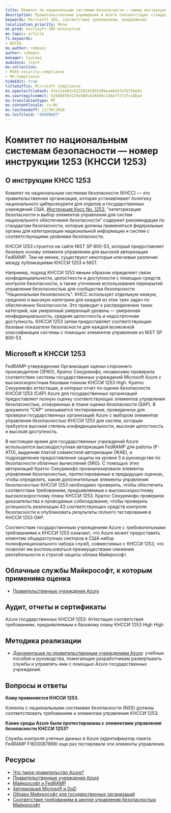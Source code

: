```yaml
---
title: Комитет по национальным системам безопасности — номер инструкции 1253 (КНССИ 1253)
description: Правительственные учреждения в Azure соответствуют стандартам безопасности КНССИ 1253 для государственных систем США, которым требуется высокая степень конфиденциальности, высокая целостность и высокая доступность.
keywords: Microsoft 365, соответствие требованиям, предложения
localization_priority: None
ms.prod: microsoft-365-enterprise
ms.topic: article
f1.keywords:
- NOCSH
ms.author: robmazz
author: robmazz
manager: laurawi
audience: itpro
ms.collection:
- M365-security-compliance
- MS-Compliance
hideEdit: true
titleSuffix: Microsoft Compliance
ms.openlocfilehash: 4fe114483c8225824fd55309ea48d4fafb750e61
ms.sourcegitcommit: 626b0076d133e588cd28598c149a7f272fc18bae
ms.translationtype: MT
ms.contentlocale: ru-RU
ms.lasthandoff: 11/30/2020
ms.locfileid: "49509687"
---
```

# <a name="committee-on-national-security-systems-instruction-no-1253-cnssi-1253"></a>Комитет по национальным системам безопасности — номер инструкции 1253 (КНССИ 1253)

## <a name="about-cnss-instruction-1253"></a>О инструкции КНСС 1253

Комитет по национальным системам безопасности (КНСС) — это правительственная организация, которая устанавливает политику национального циберсекурити для отделов и государственных учреждений США. [Инструкция Кнсс No. 1253](https://www.dss.mil/Portals/69/documents/io/rmf/CNSSI_No1253.pdf), "категоризация безопасности и выбор элементов управления для систем национального обеспечения безопасности" содержит рекомендации по стандартам безопасности, которые должны применяться федеральные органы для категоризации национальной информации и систем с соответствующими уровнями безопасности.  
  
КНССИ 1253 строится на сайте NIST SP 800-53, который предоставляет базовую основу элемента управления для высокой авторизации FedRAMP. Тем не менее, существуют некоторые ключевые различия между публикациями КНССИ 1253 и NIST.  
  
Например, подход КНССИ 1253 явным образом определяет связи конфиденциальности, целостности и доступности с помощью средств контроля безопасности, а также уточнение использования перекрытий управления безопасностью для сообщества безопасности "Национальная безопасность". КНСС использует отдельную низкую, среднюю и высокую категории для каждой из этих трех задач по обеспечению безопасности. Это приводит к распределению таких категорий, как умеренный умеренный уровень — умеренная конфиденциальность, средняя целостность и недостаточная доступность. КНССИ 1253 затем предоставляет соответствующие базовые показатели безопасности для каждой возможной классификации системы с помощью элементов управления из NIST SP 800-53.

## <a name="microsoft-and-cnssi-1253"></a>Microsoft и КНССИ 1253

FedRAMP-утвержденная Организация оценки стороннего производителя (3PAO), Кратос Секуреинфо, независимо проверила соответствие системы государственных учреждений Microsoft Azure с высокоскоростным базовым планом КНССИ 1253 High. Кратос Секуреинфо аттестации, в которых отчет по оценке безопасности КНССИ 1253 (САР) Azure для государственных организаций предоставляет полную оценку соответствующих элементов управления безопасностью, оговоренных в плане оценки безопасности (SAP). В документе "САР" описывается тестирование, проведенное для проверки государственных организаций Azure с выбором элементов управления безопасностью КНССИ 1253 для систем, которым требуется высокая степень конфиденциальности, высокая целостность и высокая доступность.  
  
В настоящее время для государственных учреждений Azure используется высокодоступная авторизация FedRAMP для работы (P-ATO), выданная платой совместной авторизации (ЖАБ), и подразделение предоставления защиты на уровне 5 в руководстве по безопасности облачных вычислений (SRG). С помощью этих авторизаций Кратос Секуреинфо проанализировали элементы управления безопасностью, протестированные в предыдущих оценках, чтобы определить, какие дополнительные элементы управления безопасностью КНССИ 1253 необходимо проверить, чтобы обеспечить соответствие требованиям, предъявляемым к высокоскоростному высокоскоростному плану КНССИ 1253. Кратос Секуреинфо проверили доказательства и проводимые собеседования, чтобы проверить успешность реализации 43 соответствующих средств контроля безопасности и опубликовать результаты полного тестирования в КНССИ 1253 ОАР.  
  
Соответствие государственным учреждениям Azure с требовательными требованиями к КНССИ 1253 означает, что Azure может предоставить клиентам общедоступных секторов в США набор полнофункционального набора служб, совместимых с КНССИ 1253, что позволит им воспользоваться преимуществами снижения рентабельности и строгой защиты облака Майкрософт.

## <a name="microsoft-in-scope-cloud-services"></a>Облачные службы Майкрософт, к которым применима оценка

- [Правительственные учреждения Azure](https://aka.ms/AzureCompliance)

## <a name="audits-reports-and-certificates"></a>Аудит, отчеты и сертификаты

Azure государственных КНССИ 1253: Аттестация соответствия требованиям, предъявляемым к базовому плану КНССИ 1253 High High

## <a name="how-to-implement"></a>Методика реализации

- [Документация по правительственным учреждениям Azure](https://docs.microsoft.com/azure/azure-government/): учебные пособия и руководства, помогающие разработчикам развертывать службы и управлять ими с помощью Azure государственных учреждений.

## <a name="frequently-asked-questions"></a>Вопросы и ответы

**Кому применяется КНССИ 1253.**

Клиенты с национальными системами безопасности (NSS) должны соответствовать требованиям и элементам управления КНССИ 1253.

**Какие среды Azure были протестированы с элементами управления безопасности КНССИ 1253?**

Службы контроля учетных данных в Azure (идентификатор пакета FedRAMP F1603087869) еще раз тестировали эти элементы управления.

## <a name="resources"></a>Ресурсы

- [Что такое правительство Azure?](https://docs.microsoft.com/azure/azure-government/documentation-government-welcome)
- [Правительственные учреждения Azure](https://aka.ms/Azure-Government)
- [Майкрософт и FedRAMP](offering-fedramp.md)
- [Авторизация Microsoft и DoD](offering-DoD-DISA-L2-L4-L5.md)
- [Облако Майкрософт для государственных организаций](https://www.microsoft.com/enterprise/government)
- [Соответствие требованиям в центре управления безопасностью Майкрософт](https://www.microsoft.com/trust-center/compliance/compliance-overview)

